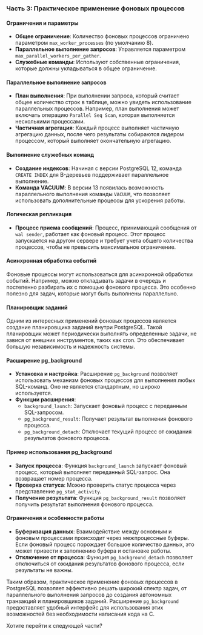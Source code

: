 ### Часть 3: Практическое применение фоновых процессов

#### Ограничения и параметры
- **Общее ограничение**: Количество фоновых процессов ограничено параметром `max_worker_processes` (по умолчанию 8).
- **Параллельное выполнение запросов**: Управляется параметром `max_parallel_workers_per_gather`.
- **Служебные команды**: Используют собственные ограничения, которые должны укладываться в общее ограничение.

#### Параллельное выполнение запросов
- **План выполнения**: При выполнении запроса, который считает общее количество строк в таблице, можно увидеть использование параллельных процессов. Например, план выполнения может включать операцию `Parallel Seq Scan`, которая выполняется несколькими процессами.
- **Частичная агрегация**: Каждый процесс выполняет частичную агрегацию данных, после чего результаты собираются лидером процессом, который выполняет окончательную агрегацию.

#### Выполнение служебных команд
- **Создание индексов**: Начиная с версии PostgreSQL 12, команда `CREATE INDEX` для B-деревьев поддерживает параллельное выполнение.
- **Команда VACUUM**: В версии 13 появилась возможность параллельного выполнения команды `VACUUM`, что позволяет использовать дополнительные процессы для ускорения работы.

#### Логическая репликация
- **Процесс приема сообщений**: Процесс, принимающий сообщения от `wal sender`, работает как фоновый процесс. Этот процесс запускается на другом сервере и требует учета общего количества процессов, чтобы не превысить максимальное ограничение.

#### Асинхронная обработка событий
Фоновые процессы могут использоваться для асинхронной обработки событий. Например, можно откладывать задачи в очередь и постепенно разбирать их с помощью фонового процесса. Это особенно полезно для задач, которые могут быть выполнены параллельно.

#### Планировщик заданий
Одним из интересных применений фоновых процессов является создание планировщика заданий внутри PostgreSQL. Такой планировщик может периодически выполнять определенные задачи, не завися от внешних инструментов, таких как cron. Это обеспечивает большую независимость и надежность системы.

#### Расширение pg_background
- **Установка и настройка**: Расширение `pg_background` позволяет использовать механизм фоновых процессов для выполнения любых SQL-команд. Оно не является стандартным, но широко используется.
- **Функции расширения**:
  - `background_launch`: Запускает фоновый процесс с переданным SQL-запросом.
  - `pg_background_result`: Получает результат выполнения фонового процесса.
  - `pg_background_detach`: Отключает текущий процесс от ожидания результатов фонового процесса.

#### Пример использования pg_background
- **Запуск процесса**: Функция `background_launch` запускает фоновый процесс, который выполняет переданный SQL-запрос. Она возвращает номер процесса.
- **Проверка статуса**: Можно проверить статус процесса через представление `pg_stat_activity`.
- **Получение результата**: Функция `pg_background_result` позволяет получить результат выполнения фонового процесса.

#### Ограничения и особенности работы
- **Буферизация данных**: Взаимодействие между основным и фоновым процессами происходит через межпроцессные буферы. Если фоновый процесс порождает большое количество данных, это может привести к заполнению буфера и остановке работы.
- **Отключение от процесса**: Функция `pg_background_detach` позволяет отключиться от ожидания результатов фонового процесса, если результаты не важны.

Таким образом, практическое применение фоновых процессов в PostgreSQL позволяет эффективно решать широкий спектр задач, от параллельного выполнения запросов до создания автономных транзакций и планировщиков заданий. Расширение `pg_background` предоставляет удобный интерфейс для использования этих возможностей без необходимости написания кода на C.

Хотите перейти к следующей части?